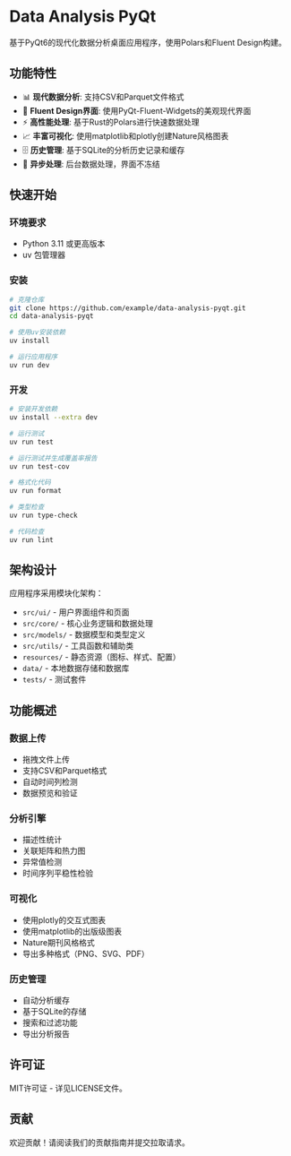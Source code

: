 # Data Analysis PyQt

基于PyQt6的现代化数据分析桌面应用程序，使用Polars和Fluent Design构建。

## 功能特性

- 📊 **现代数据分析**: 支持CSV和Parquet文件格式
- 🎨 **Fluent Design界面**: 使用PyQt-Fluent-Widgets的美观现代界面
- ⚡ **高性能处理**: 基于Rust的Polars进行快速数据处理
- 📈 **丰富可视化**: 使用matplotlib和plotly创建Nature风格图表
- 🗄️ **历史管理**: 基于SQLite的分析历史记录和缓存
- 🔄 **异步处理**: 后台数据处理，界面不冻结

## 快速开始

### 环境要求

- Python 3.11 或更高版本
- uv 包管理器

### 安装

```bash
# 克隆仓库
git clone https://github.com/example/data-analysis-pyqt.git
cd data-analysis-pyqt

# 使用uv安装依赖
uv install

# 运行应用程序
uv run dev
```

### 开发

```bash
# 安装开发依赖
uv install --extra dev

# 运行测试
uv run test

# 运行测试并生成覆盖率报告
uv run test-cov

# 格式化代码
uv run format

# 类型检查
uv run type-check

# 代码检查
uv run lint
```

## 架构设计

应用程序采用模块化架构：

- `src/ui/` - 用户界面组件和页面
- `src/core/` - 核心业务逻辑和数据处理
- `src/models/` - 数据模型和类型定义
- `src/utils/` - 工具函数和辅助类
- `resources/` - 静态资源（图标、样式、配置）
- `data/` - 本地数据存储和数据库
- `tests/` - 测试套件

## 功能概述

### 数据上传
- 拖拽文件上传
- 支持CSV和Parquet格式
- 自动时间列检测
- 数据预览和验证

### 分析引擎
- 描述性统计
- 关联矩阵和热力图
- 异常值检测
- 时间序列平稳性检验

### 可视化
- 使用plotly的交互式图表
- 使用matplotlib的出版级图表
- Nature期刊风格格式
- 导出多种格式（PNG、SVG、PDF）

### 历史管理
- 自动分析缓存
- 基于SQLite的存储
- 搜索和过滤功能
- 导出分析报告

## 许可证

MIT许可证 - 详见LICENSE文件。

## 贡献

欢迎贡献！请阅读我们的贡献指南并提交拉取请求。

